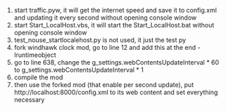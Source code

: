 1. start traffic.pyw, it will get the internet speed and save it to config.xml and updating it every second without opening console window
2. start Start_LocalHost.vbs, it will start the Start_LocalHost.bat without opening console window
3. test_nouse_startlocalehost.py is not used, it just the test py
4. fork windhawk clock mod, go to line 12 and add this at the end -lruntimeobject
5. go to line 638, change the g_settings.webContentsUpdateInterval * 60 to g_settings.webContentsUpdateInterval * 1
6. compile the mod
7. then use the forked mod (that enable per second update), put http://localhost:8000/config.xml to its web content and set everything necessary
